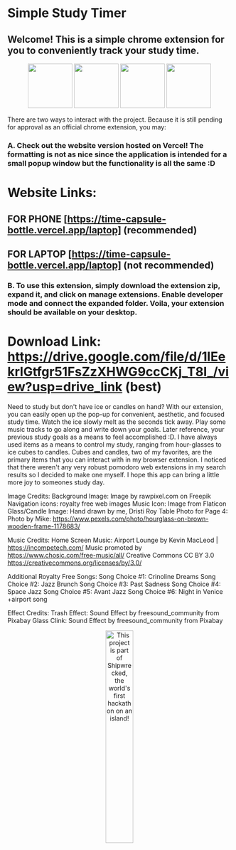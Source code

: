 # Simple Study Timer

## Welcome! This is a simple chrome extension for you to conveniently track your study time.

<p align="center">
  <img src="ss/Screenshot 2025-06-09 at 2.58.15 PM.png" width="100"/>
  <img src="ss/Screenshot 2025-06-09 at 2.58.49 PM.png" width="100"/>
  <img src="ss/Screenshot 2025-06-09 at 2.59.04 PM.png" width="100"/>
  <img src="ss/Screenshot 2025-06-09 at 2.59.12 PM.png" width="100"/>
</p>

There are two ways to interact with the project. Because it is still pending for approval as an official chrome extension, you may:

### A. Check out the website version hosted on Vercel! The formatting is not as nice since the application is intended for a small popup window but the functionality is all the same :D
# Website Links:
## FOR PHONE [https://time-capsule-bottle.vercel.app/laptop] (recommended)
## FOR LAPTOP [https://time-capsule-bottle.vercel.app/laptop] (not recommended)

### B. To use this extension, simply download the extension zip, expand it, and click on manage extensions. Enable developer mode and connect the expanded folder. Voila, your extension should be available on your desktop.
# Download Link: https://drive.google.com/file/d/1IEekrlGtfgr51FsZzXHWG9ccCKj_T8I_/view?usp=drive_link (best)

Need to study but don't have ice or candles on hand? With our extension, you can easily open up the pop-up for convenient, aesthetic, and focused study time. Watch the ice slowly melt as the seconds tick away. Play some music tracks to go along and write down your goals. Later reference, your previous study goals as a means to feel accomplished :D. I have always used items as a means to control my study, ranging from hour-glasses to ice cubes to candles. Cubes and candles, two of my favorites, are the primary items that you can interact with in my browser extension. I noticed that there weren't any very robust pomodoro web extensions in my search results so I decided to make one myself. I hope this app can bring a little more joy to someones study day.

Image Credits:
Background Image: Image by rawpixel.com on Freepik
Navigation icons: royalty free web images
Music Icon: Image from Flaticon
Glass/Candle Image: Hand drawn by me, Dristi Roy
Table Photo for Page 4: Photo by Mike: https://www.pexels.com/photo/hourglass-on-brown-wooden-frame-1178683/

Music Credits:
Home Screen Music: Airport Lounge by Kevin MacLeod | https://incompetech.com/
Music promoted by https://www.chosic.com/free-music/all/
Creative Commons CC BY 3.0
https://creativecommons.org/licenses/by/3.0/

Additional Royalty Free Songs:
Song Choice #1: Crinoline Dreams
Song Choice #2: Jazz Brunch
Song Choice #3: Past Sadness
Song Choice #4: Space Jazz
Song Choice #5: Avant Jazz
Song Choice #6: Night in Venice
+airport song

Effect Credits:
Trash Effect: Sound Effect by freesound_community from Pixabay
Glass Clink: Sound Effect by freesound_community from Pixabay

<div align="center">
  <a href="https://shipwrecked.hackclub.com/?t=ghrm" target="_blank">
    <img src="https://hc-cdn.hel1.your-objectstorage.com/s/v3/739361f1d440b17fc9e2f74e49fc185d86cbec14_badge.png" 
         alt="This project is part of Shipwrecked, the world's first hackathon on an island!" 
         style="width: 35%;">
  </a>
</div>
